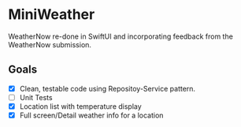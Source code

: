 # MiniWeather
WeatherNow re-done in SwiftUI and incorporating feedback from the WeatherNow submission.

## Goals
- [x] Clean, testable code using Repositoy-Service pattern.
- [ ] Unit Tests
- [x] Location list with temperature display
- [x] Full screen/Detail weather info for a location
